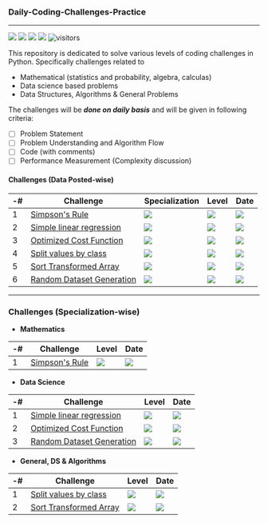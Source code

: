 ### Daily-Coding-Challenges-Practice 
------------------------------------------------------------------------------------------------------------------------------------------------------------------------

![](https://img.shields.io/badge/Python-3.8.3-orange) ![](https://img.shields.io/badge/VSCode-1.52.1-blue) ![](https://img.shields.io/badge/repl.it-IDE-green) ![](https://img.shields.io/badge/UPDATED-15/Jan/2021-yellow) ![visitors](https://visitor-badge.laobi.icu/badge?page_id=worklifesg.Daily.Coding.Challenges.Practice)


This repository is dedicated to solve various levels of coding challenges in Python. Specifically challenges related to 

* Mathematical (statistics and probability, algebra, calculas)
* Data science based problems
* Data Structures, Algorithms & General Problems

The challenges will be ***done on daily basis*** and will be given in following criteria:
- [ ]  Problem Statement
- [ ]  Problem Understanding and Algorithm Flow
- [ ]  Code (with comments)
- [ ]  Performance Measurement (Complexity discussion)

#### Challenges (Data Posted-wise)

-# | Challenge  | Specialization | Level | Date |
| ------------- | ------------- | ------------- | -------------- | ------------- |
| 1 | [Simpson's Rule](https://github.com/worklifesg/Daily-Coding-Challenges-Practice/tree/main/Mathematics/Program%201%20-%20Simpson's%20Rule)  | ![](https://img.shields.io/badge/Mathematics-red) | ![](https://img.shields.io/badge/Medium-yellow)  | ![](https://img.shields.io/badge/2021-09/Jan-green) |
| 2 | [Simple linear regression](https://github.com/worklifesg/Daily-Coding-Challenges-Practice/tree/main/Data%20Science/Program%201%20-%20Linear%20Regression)  | ![](https://img.shields.io/badge/Data_Science-blue)  | ![](https://img.shields.io/badge/Easy-purple)  | ![](https://img.shields.io/badge/2021-10/Jan-green)  |
| 3 | [Optimized Cost Function](https://github.com/worklifesg/Daily-Coding-Challenges-Practice/tree/main/Data%20Science/Program%202%20-%20Linear%20Regression%20Optimized%20Cost%20Function)  | ![](https://img.shields.io/badge/Data_Science-blue)  | ![](https://img.shields.io/badge/Medium-yellow)  | ![](https://img.shields.io/badge/2021-11/Jan-green)  |
| 4 | [Split values by class](https://github.com/worklifesg/Daily-Coding-Challenges-Practice/tree/main/General%2C%20DS%2C%20Algo/Progam%201%20-%20Split%20values%20by%20class)  | ![](https://img.shields.io/badge/General,DS,Algo-purple)  | ![](https://img.shields.io/badge/Easy-purple)  | ![](https://img.shields.io/badge/2021-12/Jan-green)  |
| 5 | [Sort Transformed Array](https://github.com/worklifesg/Daily-Coding-Challenges-Practice/tree/main/General%2C%20DS%2C%20Algo/Program%202%20-%20Sort%20Transformed%20Array)  | ![](https://img.shields.io/badge/General,DS,Algo-purple)  | ![](https://img.shields.io/badge/Medium-yellow)  | ![](https://img.shields.io/badge/2021-13/Jan-green)  |
| 6 | [Random Dataset Generation](https://github.com/worklifesg/Daily-Coding-Challenges-Practice/tree/main/Data%20Science/Program%203%20-%20Random%20Dataset%20Generation)  | ![](https://img.shields.io/badge/Data_Science-blue)   | ![](https://img.shields.io/badge/Medium-yellow)  | ![](https://img.shields.io/badge/2021-15/Jan-green)  |

----------------------------------------------------------------------------------------------------------------------------------------------------------------------

### Challenges (Specialization-wise)

* **Mathematics**

-# | Challenge | Level | Date |
| ------------- | ------------- | ------------- | -------------- |
| 1 | [Simpson's Rule](https://github.com/worklifesg/Daily-Coding-Challenges-Practice/tree/main/Mathematics/Program%201%20-%20Simpson's%20Rule) | ![](https://img.shields.io/badge/Medium-yellow)  | ![](https://img.shields.io/badge/2021-09/Jan-green)  |

* **Data Science**

-# | Challenge   | Level | Date |
| ------------- | ------------- | ------------- | -------------- |
| 1 | [Simple linear regression](https://github.com/worklifesg/Daily-Coding-Challenges-Practice/tree/main/Data%20Science/Program%201%20-%20Linear%20Regression) | ![](https://img.shields.io/badge/Easy-purple) | ![](https://img.shields.io/badge/2021-10/Jan-green) |
| 2 | [Optimized Cost Function](https://github.com/worklifesg/Daily-Coding-Challenges-Practice/tree/main/Data%20Science/Program%202%20-%20Linear%20Regression%20Optimized%20Cost%20Function) | ![](https://img.shields.io/badge/Medium-yellow)  | ![](https://img.shields.io/badge/2021-11/Jan-green)  |
| 3 | [Random Dataset Generation](https://github.com/worklifesg/Daily-Coding-Challenges-Practice/tree/main/Data%20Science/Program%203%20-%20Random%20Dataset%20Generation) | ![](https://img.shields.io/badge/Medium-yellow)  | ![](https://img.shields.io/badge/2021-15/Jan-green)  |


* **General, DS & Algorithms**

-# | Challenge | Level | Date |
| ------------- | ------------- | ------------- | -------------- |
| 1 | [Split values by class](https://github.com/worklifesg/Daily-Coding-Challenges-Practice/tree/main/General%2C%20DS%2C%20Algo/Progam%201%20-%20Split%20values%20by%20class)  | ![](https://img.shields.io/badge/Easy-purple)  | ![](https://img.shields.io/badge/2021-12/Jan-green)  |
| 2 | [Sort Transformed Array](https://github.com/worklifesg/Daily-Coding-Challenges-Practice/tree/main/General%2C%20DS%2C%20Algo/Program%202%20-%20Sort%20Transformed%20Array)  | ![](https://img.shields.io/badge/Medium-yellow)  | ![](https://img.shields.io/badge/2021-13/Jan-green)  |

